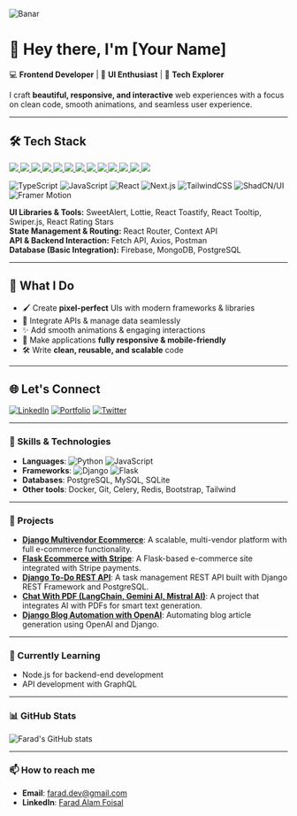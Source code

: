 ![Banar](https://i.ibb.co.com/vxcGtdZJ/For-GIthub.png)


# 👋 Hey there, I'm [Your Name]  

💻 **Frontend Developer** | 🎨 **UI Enthusiast** | 🚀 **Tech Explorer**  

I craft **beautiful, responsive, and interactive** web experiences with a focus on clean code, smooth animations, and seamless user experience.  

---

## 🛠 Tech Stack

<p align="left">  
<a href="https://github.com/harish-sethuraman/readme-components">
 <img  src="https://readme-components.vercel.app/api?component=logo&fill=black&logo=react&animation=spin&svgfill=15d8fe">  
 </a>
 <a href="https://github.com/harish-sethuraman/readme-components">
<img  src="https://readme-components.vercel.app/api?component=logo&fill=black&logo=next.js&svgfill=8ed5fa">
</a>
  
 <a href="https://github.com/harish-sethuraman/readme-components">
 <img  src="https://readme-components.vercel.app/api?component=logo&fill=black&logo=node.js&svgfill=659b60">
</a>

<a href="https://github.com/harish-sethuraman/readme-components">
<img  src="https://readme-components.vercel.app/api?component=logo&fill=black&logo=javascript&svgfill=f6df1c">
</a>
 <a href="https://github.com/harish-sethuraman/readme-components">
<img  src="https://readme-components.vercel.app/api?component=logo&fill=black&logo=typescript&svgfill=2d79c7">
</a>


 <a href="https://github.com/harish-sethuraman/readme-components">
<img  src="https://readme-components.vercel.app/api?component=logo&fill=black&logo=postgresql&svgfill=2d79c7">
</a>
 <a href="https://github.com/harish-sethuraman/readme-components">
<img  src="https://readme-components.vercel.app/api?component=logo&fill=black&logo=mysql&svgfill=2d79c7">
</a>

<a href="https://github.com/harish-sethuraman/readme-components">
<img  src="https://readme-components.vercel.app/api?component=logo&fill=black&logo=CSS3&svgfill=028dd1">
</a>
<a href="https://github.com/harish-sethuraman/readme-components">
<img  src="https://readme-components.vercel.app/api?component=logo&fill=black&logo=sass&svgfill=cd6799">
</a>
 <a href="https://github.com/harish-sethuraman/readme-components">
<img  src="https://readme-components.vercel.app/api?component=logo&fill=black&logo=tailwindcss&svgfill=2d79c7">
</a>
 <a href="https://github.com/harish-sethuraman/readme-components">
<img  src="https://readme-components.vercel.app/api?component=logo&fill=black&logo=bootstrap&svgfill=2d79c7">
</a>
<a href="https://github.com/harish-sethuraman/readme-components">
<img  src="https://readme-components.vercel.app/api?component=logo&fill=black&logo=github">
</a>
 <a href="https://github.com/harish-sethuraman/readme-components">
<img  src="https://readme-components.vercel.app/api?component=logo&fill=black&logo=git&svgfill=2d79c7">
</a>
</p>


![TypeScript](https://img.shields.io/badge/TypeScript-3178C6?style=for-the-badge&logo=typescript&logoColor=white)
![JavaScript](https://img.shields.io/badge/JavaScript-F7DF1E?style=for-the-badge&logo=javascript&logoColor=black)
![React](https://img.shields.io/badge/React-20232A?style=for-the-badge&logo=react&logoColor=61DAFB)
![Next.js](https://img.shields.io/badge/Next.js-000000?style=for-the-badge&logo=nextdotjs&logoColor=white)
![TailwindCSS](https://img.shields.io/badge/Tailwind_CSS-38B2AC?style=for-the-badge&logo=tailwind-css&logoColor=white)
![ShadCN/UI](https://img.shields.io/badge/ShadCN/UI-black?style=for-the-badge)
![Framer Motion](https://img.shields.io/badge/Framer_Motion-EF3F5D?style=for-the-badge&logo=framer&logoColor=white)

**UI Libraries & Tools:** SweetAlert, Lottie, React Toastify, React Tooltip, Swiper.js, React Rating Stars  
**State Management & Routing:** React Router, Context API  
**API & Backend Interaction:** Fetch API, Axios, Postman  
**Database (Basic Integration):** Firebase, MongoDB, PostgreSQL  

---

## 📌 What I Do

- 🖌 Create **pixel-perfect** UIs with modern frameworks & libraries  
- 🔄 Integrate APIs & manage data seamlessly  
- ✨ Add smooth animations & engaging interactions  
- 📱 Make applications **fully responsive & mobile-friendly**  
- 🛠 Write **clean, reusable, and scalable** code  

---


## 🌐 Let's Connect

[![LinkedIn](https://img.shields.io/badge/LinkedIn-0A66C2?style=for-the-badge&logo=linkedin&logoColor=white)](https://www.linkedin.com/in/your-linkedin/)
[![Portfolio](https://img.shields.io/badge/Portfolio-FF5722?style=for-the-badge&logo=About.me&logoColor=white)](https://your-portfolio-link.com)
[![Twitter](https://img.shields.io/badge/Twitter-1DA1F2?style=for-the-badge&logo=twitter&logoColor=white)](https://twitter.com/your-handle)

---



### 🚀 Skills & Technologies
- **Languages**: ![Python](https://img.shields.io/badge/Python-3776AB?style=for-the-badge&logo=python&logoColor=white) ![JavaScript](https://img.shields.io/badge/JavaScript-F7DF1E?style=for-the-badge&logo=javascript&logoColor=black)
- **Frameworks**: ![Django](https://img.shields.io/badge/Django-092E20?style=for-the-badge&logo=django&logoColor=white) ![Flask](https://img.shields.io/badge/Flask-000000?style=for-the-badge&logo=flask&logoColor=white)
- **Databases**: PostgreSQL, MySQL, SQLite
- **Other tools**: Docker, Git, Celery, Redis, Bootstrap, Tailwind

---

### 📂 Projects
- **[Django Multivendor Ecommerce](https://github.com/farad-alam/Multi-Vendor-Ecommerce)**: A scalable, multi-vendor platform with full e-commerce functionality.
- **[Flask Ecommerce with Stripe](https://github.com/farad-alam/Flask-Ecommerce)**: A Flask-based e-commerce site integrated with Stripe payments.
- **[Django To-Do REST API](https://github.com/farad-alam/Django-ToDo-REST-API)**: A task management REST API built with Django REST Framework and PostgreSQL.
- **[Chat With PDF (LangChain, Gemini AI, Mistral AI)](https://github.com/farad-alam/Chat-With-PDF-Using-LangChain-Gemini)**: A project that integrates AI with PDFs for smart text generation.
- **[Django Blog Automation with OpenAI](https://github.com/farad-alam/Django-Blog-Automation-Web-App)**: Automating blog article generation using OpenAI and Django.

---

### 🌱 Currently Learning
- Node.js for backend-end development
- API development with GraphQL

---

### 📊 GitHub Stats
![Farad's GitHub stats](https://github-readme-stats.vercel.app/api?username=farad-alam&show_icons=true&theme=radical)

---

### 📫 How to reach me
- **Email**: [farad.dev@gmail.com](mailto:farad.dev@gmail.com)
- **LinkedIn**: [Farad Alam Foisal](https://www.linkedin.com/in/farad-alam-foisal/)
